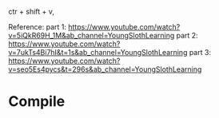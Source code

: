 ctr + shift + v, 

Reference:  part 1: https://www.youtube.com/watch?v=5iQkR69H_1M&ab_channel=YoungSlothLearning
            part 2: https://www.youtube.com/watch?v=7ukTs4Bi7hI&t=1s&ab_channel=YoungSlothLearning
            part 3: https://www.youtube.com/watch?v=seo5Es4pycs&t=296s&ab_channel=YoungSlothLearning
            


# Compile 